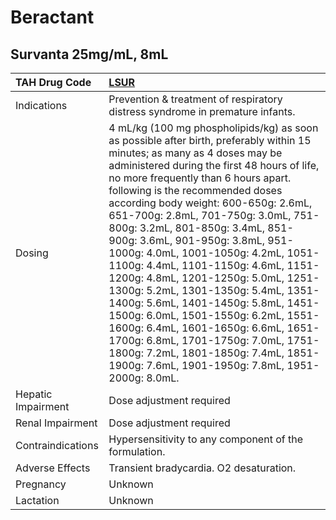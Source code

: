 # Beractant

## Survanta 25mg/mL, 8mL

| TAH Drug Code      | [**LSUR**](https://www.tahsda.org.tw/drugs/hissearch.php?drug_code=LSUR)                                                                                                                                                                                                                                                                                                                                                                                                                                                                                                                                                                                                                                                                                                                                         |
|:-------------------|:-----------------------------------------------------------------------------------------------------------------------------------------------------------------------------------------------------------------------------------------------------------------------------------------------------------------------------------------------------------------------------------------------------------------------------------------------------------------------------------------------------------------------------------------------------------------------------------------------------------------------------------------------------------------------------------------------------------------------------------------------------------------------------------------------------------------|
| Indications        | Prevention & treatment of respiratory distress syndrome in premature infants.                                                                                                                                                                                                                                                                                                                                                                                                                                                                                                                                                                                                                                                                                                                                    |
| Dosing             | 4 mL/kg (100 mg phospholipids/kg) as soon as possible after birth, preferably within 15 minutes; as many as 4 doses may be administered during the first 48 hours of life, no more frequently than 6 hours apart. following is the recommended doses according body weight: 600-650g: 2.6mL, 651-700g: 2.8mL, 701-750g: 3.0mL, 751-800g: 3.2mL, 801-850g: 3.4mL, 851-900g: 3.6mL, 901-950g: 3.8mL, 951-1000g: 4.0mL, 1001-1050g: 4.2mL, 1051-1100g: 4.4mL, 1101-1150g: 4.6mL, 1151-1200g: 4.8mL, 1201-1250g: 5.0mL, 1251-1300g: 5.2mL, 1301-1350g: 5.4mL, 1351-1400g: 5.6mL, 1401-1450g: 5.8mL, 1451-1500g: 6.0mL, 1501-1550g: 6.2mL, 1551-1600g: 6.4mL, 1601-1650g: 6.6mL, 1651-1700g: 6.8mL, 1701-1750g: 7.0mL, 1751-1800g: 7.2mL, 1801-1850g: 7.4mL, 1851-1900g: 7.6mL, 1901-1950g: 7.8mL, 1951-2000g: 8.0mL. |
| Hepatic Impairment | Dose adjustment required                                                                                                                                                                                                                                                                                                                                                                                                                                                                                                                                                                                                                                                                                                                                                                                         |
| Renal Impairment   | Dose adjustment required                                                                                                                                                                                                                                                                                                                                                                                                                                                                                                                                                                                                                                                                                                                                                                                         |
| Contraindications  | Hypersensitivity to any component of the formulation.                                                                                                                                                                                                                                                                                                                                                                                                                                                                                                                                                                                                                                                                                                                                                            |
| Adverse Effects    | Transient bradycardia. O2 desaturation.                                                                                                                                                                                                                                                                                                                                                                                                                                                                                                                                                                                                                                                                                                                                                                          |
| Pregnancy          | Unknown                                                                                                                                                                                                                                                                                                                                                                                                                                                                                                                                                                                                                                                                                                                                                                                                          |
| Lactation          | Unknown                                                                                                                                                                                                                                                                                                                                                                                                                                                                                                                                                                                                                                                                                                                                                                                                          |

